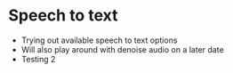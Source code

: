 # Speech to text

- Trying out available speech to text options
- Will also play around with denoise audio on a later date
- Testing 2
